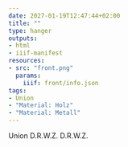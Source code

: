 ```yaml
---
date: 2027-01-19T12:47:44+02:00
title: ""
type: hanger
outputs:
- html
- iiif-manifest
resources:
- src: "front.png"
  params:
    iiif: front/info.json
tags:
- Union
- "Material: Holz"
- "Material: Metall"
---
```

Union
D.R.W.Z.  D.R.W.Z.
